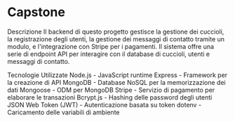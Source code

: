 # Capstone

Descrizione
Il backend di questo progetto gestisce la gestione dei cuccioli, la registrazione degli utenti, la gestione dei messaggi di contatto tramite un modulo, e l'integrazione con Stripe per i pagamenti. Il sistema offre una serie di endpoint API per interagire con il database di cuccioli, utenti e messaggi di contatto.

Tecnologie Utilizzate
Node.js - JavaScript runtime
Express - Framework per la creazione di API
MongoDB - Database NoSQL per la memorizzazione dei dati
Mongoose - ODM per MongoDB
Stripe - Servizio di pagamento per elaborare le transazioni
Bcrypt.js - Hashing delle password degli utenti
JSON Web Token (JWT) - Autenticazione basata su token
dotenv - Caricamento delle variabili di ambiente
